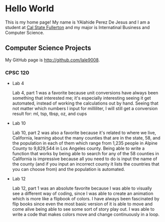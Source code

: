 # Hello World

This is my home page! My name is YAlahide Perez De Jesus and I am a student at [Cal State Fullerton](http://www.fullerton.edu/) and my major is Internatinal Business and Computer Science.

## Computer Science Projects

My GitHub page is http://github.com/lale9008.

### CPSC 120

* Lab 4

    Lab 4, part 1 was a favorite because unit conversions have always been  something that interested me; it's especially interesting seeing it get automated, instead of working the calculations out by hand. Seeing that not matter which numbers I input for milliliter, I will still get a conversion result for: ml, tsp, tbsp, oz, and cups

* Lab 10

   Lab 10, part 2 was also a favorite because it's related to where we live, California, learning about the many counties that are in the state, 58, and the population in each of them which range from 1,235 people in Alpine County to 9,829,544 in Los Angeles county. Being able to write a function that works by being able to search for any of the 58 counties in California is impressive because all you need to do is input the name of the county (and if you input an incorrect county it lists the countries that you can choose from) and the population is automated. 

* Lab 12

   Lab 12, part 1 was an absolute favorite because I was able to visually see a different way of coding, since I was able to create an animation which is more like a flipbook of colors. I have always been fascinated by flip books since even the most basic version of it is able to move and come alive being able to see some sort of story play out. I was able to write a code that makes colors move and change continuously in a loop.

